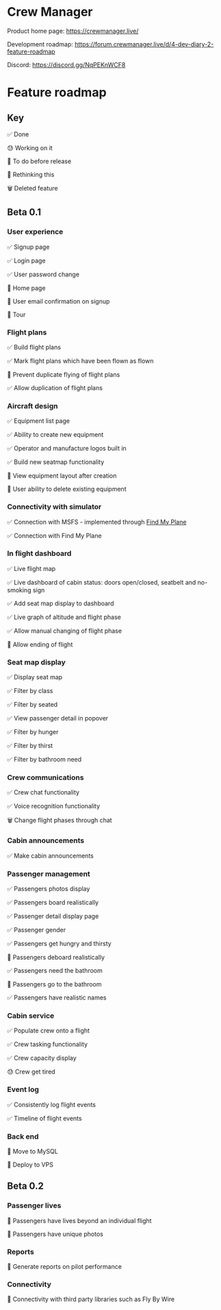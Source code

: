 # Crew Manager

Product home page: https://crewmanager.live/

Development roadmap: https://forum.crewmanager.live/d/4-dev-diary-2-feature-roadmap

Discord: https://discord.gg/NqPEKnWCF8

# Feature roadmap

## Key
✅ Done

😓 Working on it

🎯 To do before release

🤷‍ Rethinking this

🗑 Deleted feature

## Beta 0.1

### User experience
✅ Signup page

✅ Login page

✅ User password change

🎯 Home page

🎯 User email confirmation on signup

🎯 Tour

### Flight plans
✅ Build flight plans

✅ Mark flight plans which have been flown as flown

🎯 Prevent duplicate flying of flight plans

✅ Allow duplication of flight plans

### Aircraft design
✅ Equipment list page

✅ Ability to create new equipment

✅ Operator and manufacture logos built in

✅ Build new seatmap functionality

🎯 View equipment layout after creation

🎯 User ability to delete existing equipment

### Connectivity with simulator
✅ Connection with MSFS - implemented through [Find My Plane](https://findmyplane.live)

✅ Connection with Find My Plane


### In flight dashboard
✅ Live flight map

✅ Live dashboard of cabin status: doors open/closed, seatbelt and no-smoking sign

✅ Add seat map display to dashboard

✅ Live graph of altitude and flight phase

✅ Allow manual changing of flight phase

🎯 Allow ending of flight

### Seat map display
✅ Display seat map

✅ Filter by class

✅ Filter by seated

✅ View passenger detail in popover

✅ Filter by hunger

✅ Filter by thirst

✅ Filter by bathroom need

### Crew communications
✅ Crew chat functionality

✅ Voice recognition functionality

🗑 Change flight phases through chat


### Cabin announcements
✅ Make cabin announcements


### Passenger management
✅ Passengers photos display

✅ Passengers board realistically

✅ Passenger detail display page

✅ Passenger gender

✅ Passengers get hungry and thirsty

🎯 Passengers deboard realistically

✅ Passengers need the bathroom

🎯 Passengers go to the bathroom

✅ Passengers have realistic names

### Cabin service
✅ Populate crew onto a flight

✅ Crew tasking functionality

✅ Crew capacity display

😓 Crew get tired

### Event log
✅ Consistently log flight events

✅ Timeline of flight events


### Back end
🎯 Move to MySQL

🎯 Deploy to VPS

## Beta 0.2

### Passenger lives
🎯 Passengers have lives beyond an individual flight

🎯 Passengers have unique photos

### Reports
🎯 Generate reports on pilot performance

### Connectivity
🎯 Connectivity with third party libraries such as Fly By Wire
